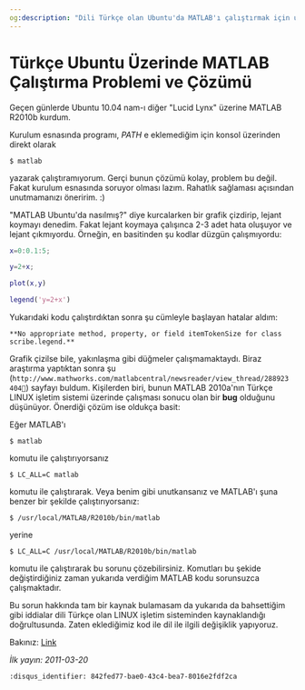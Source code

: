 ```yaml
---
og:description: "Dili Türkçe olan Ubuntu'da MATLAB'ı çalıştırmak için ufak bir destek gerekebilir."
---
```


# Türkçe Ubuntu Üzerinde MATLAB Çalıştırma Problemi ve Çözümü

Geçen günlerde Ubuntu 10.04 nam-ı diğer "Lucid Lynx" üzerine MATLAB R2010b
kurdum.

Kurulum esnasında programı, *PATH* e eklemediğim için konsol üzerinden direkt
olarak

```shell
$ matlab
```

yazarak çalıştıramıyorum. Gerçi bunun çözümü kolay, problem bu değil. Fakat
kurulum esnasında soruyor olması lazım. Rahatlık sağlaması açısından
unutmamanızı öneririm. :)

"MATLAB Ubuntu'da nasılmış?" diye kurcalarken bir grafik çizdirip, lejant
koymayı denedim. Fakat lejant koymaya çalışınca 2-3 adet hata oluşuyor ve lejant
çıkmıyordu. Örneğin, en basitinden şu kodlar düzgün çalışmıyordu:

```matlab
x=0:0.1:5;

y=2+x;

plot(x,y)

legend('y=2+x')
```

Yukarıdaki kodu çalıştırdıktan sonra şu cümleyle başlayan hatalar aldım:

```text
**No appropriate method, property, or field itemTokenSize for class scribe.legend.**
```

Grafik çizilse bile, yakınlaşma gibi düğmeler çalışmamaktaydı. Biraz araştırma
yaptıktan sonra şu
(`http://www.mathworks.com/matlabcentral/newsreader/view_thread/288923` `404🔗`)
sayfayı buldum. Kişilerden biri, bunun MATLAB 2010a'nın Türkçe LINUX işletim
sistemi üzerinde çalışması sonucu olan bir **bug** olduğunu düşünüyor. Önerdiği
çözüm ise oldukça basit:

Eğer MATLAB'ı

```shell
$ matlab
```

komutu ile çalıştırıyorsanız

```shell
$ LC_ALL=C matlab
```

komutu ile çalıştırarak. Veya benim gibi unutkansanız ve MATLAB'ı şuna benzer
bir şekilde çalıştırıyorsanız:

```shell
$ /usr/local/MATLAB/R2010b/bin/matlab
```

yerine

```shell
$ LC_ALL=C /usr/local/MATLAB/R2010b/bin/matlab
```

komutu ile çalıştırarak bu sorunu çözebilirsiniz. Komutları bu şekide
değiştirdiğiniz zaman yukarıda verdiğim MATLAB kodu sorunsuzca çalışmaktadır.

Bu sorun hakkında tam bir kaynak bulamasam da yukarıda da bahsettiğim gibi
iddialar dili Türkçe olan LINUX işletim sisteminden kaynaklandığı doğrultusunda.
Zaten eklediğimiz kod ile dil ile ilgili değişiklik yapıyoruz.

Bakınız:
[Link](http://www.linuxquestions.org/questions/fedora-35/c-locale-and-system-locale-304562/)

*İlk yayın: 2011-03-20*

```{disqus}
:disqus_identifier: 842fed77-bae0-43c4-bea7-8016e2fdf2ca
```

